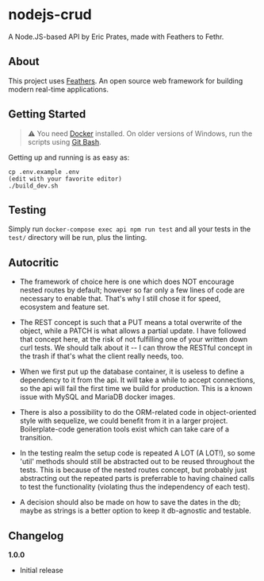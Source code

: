 # nodejs-crud

A Node.JS-based API by Eric Prates, made with Feathers to Fethr.

## About

This project uses [Feathers](http://feathersjs.com). An open source web framework for building modern real-time applications.

## Getting Started

> :warning: You need [Docker](https://docs.docker.com/install/) installed. On older versions of Windows, run the scripts using [Git Bash](https://git-scm.com/downloads).

Getting up and running is as easy as:

```
cp .env.example .env
(edit with your favorite editor)
./build_dev.sh
```

## Testing

Simply run `docker-compose exec api npm run test` and all your tests in the `test/` directory will be run, plus the linting.

## Autocritic

*  The framework of choice here is one which does NOT encourage nested routes by default;
   however so far only a few lines of code are necessary to enable that. That's why I still chose
   it for speed, ecosystem and feature set.

*  The REST concept is such that a PUT means a total overwrite of the object, while a PATCH
   is what allows a partial update. I have followed that concept here, at the risk of 
   not fulfilling one of your written down curl tests. We should talk about it -- I can throw
   the RESTful concept in the trash if that's what the client really needs, too.

*  When we first put up the database container, it is useless to define a dependency
   to it from the api. It will take a while to accept connections, so the api will
   fail the first time we build for production.
   This is a known issue with MySQL and MariaDB docker images.

*  There is also a possibility to do the ORM-related code in object-oriented style
   with sequelize, we could benefit from it in a larger project. Boilerplate-code
   generation tools exist which can take care of a transition.

*  In the testing realm the setup code is repeated A LOT (A LOT!), so some 'util' methods should
   still be abstracted out to be reused throughout the tests. This is because of the nested
   routes concept, but probably just abstracting out the repeated parts is preferrable to having chained calls to test the functionality (violating thus the independency of each test).

*  A decision should also be made on how to save the dates in the db; maybe as strings is
   a better option to keep it db-agnostic and testable.

## Changelog

__1.0.0__

- Initial release
